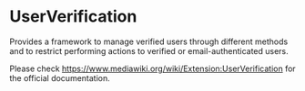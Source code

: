 # UserVerification

Provides a framework to manage verified users through different methods and to restrict performing actions to verified or email-authenticated users.

Please check https://www.mediawiki.org/wiki/Extension:UserVerification for the official documentation.

